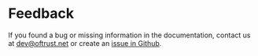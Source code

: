 # Feedback

If you found a bug or missing information in the documentation, contact us at dev@oftrust.net or create an [issue in Github](https://github.com/PlatformOfTrust/docs/issues/new). 

